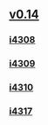## [v0.14](https://github.com/littleflute/blcd18/edit/main/README.md)
### [i4308](i4308)
### [i4309](i4309)
### [i4310](i4310)
### [i4317](i4317)